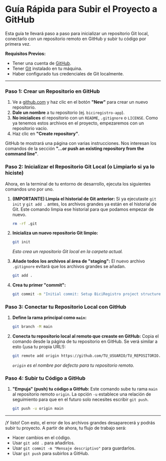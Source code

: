 # Guía Rápida para Subir el Proyecto a GitHub

Esta guía te llevará paso a paso para inicializar un repositorio Git local, conectarlo con un repositorio remoto en GitHub y subir tu código por primera vez.

**Requisitos Previos:**
- Tener una cuenta de [GitHub](https://github.com/).
- Tener [Git](https://git-scm.com/downloads) instalado en tu máquina.
- Haber configurado tus credenciales de Git localmente.

---

### **Paso 1: Crear un Repositorio en GitHub**

1.  Ve a [github.com](https://github.com/) y haz clic en el botón **"New"** para crear un nuevo repositorio.
2.  **Dale un nombre** a tu repositorio (ej. `biciregistro-app`).
3.  **No inicialices** el repositorio con un `README`, `.gitignore` o `LICENSE`. Como ya tenemos estos archivos en el proyecto, empezaremos con un repositorio vacío.
4.  Haz clic en **"Create repository"**.

GitHub te mostrará una página con varias instrucciones. Nos interesan los comandos de la sección **"…or push an existing repository from the command line"**.

### **Paso 2: Inicializar el Repositorio Git Local (o Limpiarlo si ya lo hiciste)**

Ahora, en la terminal de tu entorno de desarrollo, ejecuta los siguientes comandos uno por uno.

1.  **(IMPORTANTE) Limpia el historial de Git anterior:**
    Si ya ejecutaste `git init` y `git add .` antes, los archivos grandes ya están en el historial de Git. Este comando limpia ese historial para que podamos empezar de nuevo.
    ```bash
    rm -rf .git
    ```

2.  **Inicializa un nuevo repositorio Git limpio:**
    ```bash
    git init
    ```
    *Esto crea un repositorio Git local en la carpeta actual.*

3.  **Añade todos los archivos al área de "staging":**
    El nuevo archivo `.gitignore` evitará que los archivos grandes se añadan.
    ```bash
    git add .
    ```

4.  **Crea tu primer "commit":**
    ```bash
    git commit -m "Initial commit: Setup BiciRegistro project structure"
    ```

### **Paso 3: Conectar tu Repositorio Local con GitHub**

1.  **Define la rama principal como `main`:**
    ```bash
    git branch -M main
    ```

2.  **Conecta tu repositorio local al remoto que creaste en GitHub:**
    Copia el comando desde la página de tu repositorio en GitHub. Se verá similar a esto (¡usa tu propia URL!):
    ```bash
    git remote add origin https://github.com/TU_USUARIO/TU_REPOSITORIO.git
    ```
    *`origin` es el nombre por defecto para tu repositorio remoto.*

### **Paso 4: Subir tu Código a GitHub**

1.  **"Empuja" (push) tu código a GitHub:**
    Este comando sube tu rama `main` al repositorio remoto `origin`. La opción `-u` establece una relación de seguimiento para que en el futuro solo necesites escribir `git push`.
    ```bash
    git push -u origin main
    ```

---

¡Y listo! Con esto, el error de los archivos grandes desaparecerá y podrás subir tu proyecto. A partir de ahora, tu flujo de trabajo será:

-   Hacer cambios en el código.
-   Usar `git add .` para añadirlos.
-   Usar `git commit -m "Mensaje descriptivo"` para guardarlos.
-   Usar `git push` para subirlos a GitHub.
